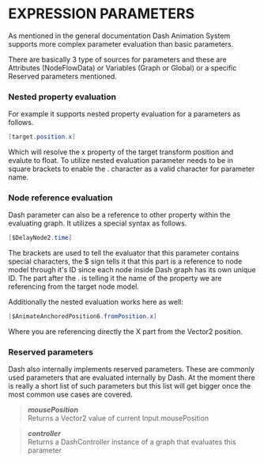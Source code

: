 # EXPRESSION PARAMETERS

As mentioned in the general documentation Dash Animation System supports more complex parameter evaluation than basic parameters.

There are basically 3 type of sources for parameters and these are Attributes (NodeFlowData) or Variables (Graph or Global) or a specific Reserved parameters mentioned.

### Nested property evaluation

For example it supports nested property evaluation for a parameters as follows.

```c#
[target.position.x]
```

Which will resolve the x property of the target transform position and evalute to float. To utilize nested evaluation parameter needs to be in square brackets to enable the . character as a valid character for parameter name.

### Node reference evaluation

Dash parameter can also be a reference to other property within the evaluating graph. It utilizes a special syntax as follows.
```c#
[$DelayNode2.time]
```
The brackets are used to tell the evaluator that this parameter contains special characters, the $ sign tells it that this part is a reference to node model through it's ID since each node inside Dash graph has its own unique ID. The part after the . is telling it the name of the property we are referencing from the target node model.

Additionally the nested evaluation works here as well:
```c#
[$AnimateAnchoredPosition6.fromPosition.x]
```

Where you are referencing directly the X part from the Vector2 position.


### Reserved parameters

Dash also internally implements reserved parameters. These are commonly used parameters that are evaluated internally by Dash. At the moment there is really a short list of such parameters but this list will get bigger once the most common use cases are covered.

> ***mousePosition***  
Returns a Vector2 value of current Input.mousePosition

> ***controller***  
Returns a DashController instance of a graph that evaluates this parameter